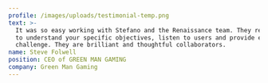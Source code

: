 ```yaml
---
profile: /images/uploads/testimonial-temp.png
text: >-
  It was so easy working with Stefano and the Renaissance team. They really seek
  to understand your specific objectives, listen to users and provide early
  challenge. They are brilliant and thoughtful collaborators.
name: Steve Folwell
position: CEO of GREEN MAN GAMING
company: Green Man Gaming
---
```


